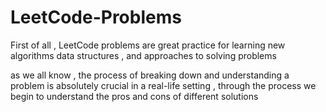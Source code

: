 # LeetCode-Problems
First of all , LeetCode problems are great practice for learning new algorithms 
data structures , and approaches to solving problems 

as we all know , the process of breaking down and understanding a problem is absolutely crucial
in a real-life setting , through the process we begin to understand the pros and cons 
of different solutions 
